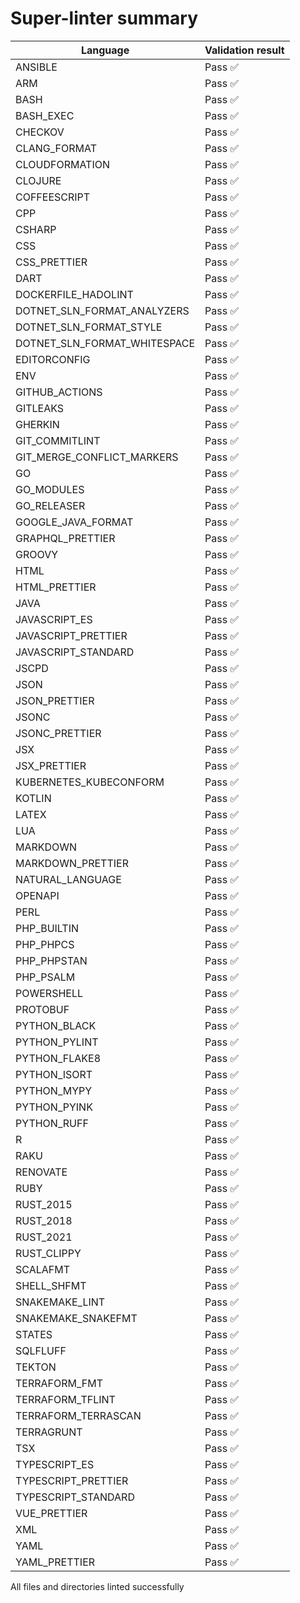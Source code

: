 # Super-linter summary

<!-- textlint-disable terminology -->

| Language                     | Validation result |
| ---------------------------- | ----------------- |
| ANSIBLE                      | Pass ✅           |
| ARM                          | Pass ✅           |
| BASH                         | Pass ✅           |
| BASH_EXEC                    | Pass ✅           |
| CHECKOV                      | Pass ✅           |
| CLANG_FORMAT                 | Pass ✅           |
| CLOUDFORMATION               | Pass ✅           |
| CLOJURE                      | Pass ✅           |
| COFFEESCRIPT                 | Pass ✅           |
| CPP                          | Pass ✅           |
| CSHARP                       | Pass ✅           |
| CSS                          | Pass ✅           |
| CSS_PRETTIER                 | Pass ✅           |
| DART                         | Pass ✅           |
| DOCKERFILE_HADOLINT          | Pass ✅           |
| DOTNET_SLN_FORMAT_ANALYZERS  | Pass ✅           |
| DOTNET_SLN_FORMAT_STYLE      | Pass ✅           |
| DOTNET_SLN_FORMAT_WHITESPACE | Pass ✅           |
| EDITORCONFIG                 | Pass ✅           |
| ENV                          | Pass ✅           |
| GITHUB_ACTIONS               | Pass ✅           |
| GITLEAKS                     | Pass ✅           |
| GHERKIN                      | Pass ✅           |
| GIT_COMMITLINT               | Pass ✅           |
| GIT_MERGE_CONFLICT_MARKERS   | Pass ✅           |
| GO                           | Pass ✅           |
| GO_MODULES                   | Pass ✅           |
| GO_RELEASER                  | Pass ✅           |
| GOOGLE_JAVA_FORMAT           | Pass ✅           |
| GRAPHQL_PRETTIER             | Pass ✅           |
| GROOVY                       | Pass ✅           |
| HTML                         | Pass ✅           |
| HTML_PRETTIER                | Pass ✅           |
| JAVA                         | Pass ✅           |
| JAVASCRIPT_ES                | Pass ✅           |
| JAVASCRIPT_PRETTIER          | Pass ✅           |
| JAVASCRIPT_STANDARD          | Pass ✅           |
| JSCPD                        | Pass ✅           |
| JSON                         | Pass ✅           |
| JSON_PRETTIER                | Pass ✅           |
| JSONC                        | Pass ✅           |
| JSONC_PRETTIER               | Pass ✅           |
| JSX                          | Pass ✅           |
| JSX_PRETTIER                 | Pass ✅           |
| KUBERNETES_KUBECONFORM       | Pass ✅           |
| KOTLIN                       | Pass ✅           |
| LATEX                        | Pass ✅           |
| LUA                          | Pass ✅           |
| MARKDOWN                     | Pass ✅           |
| MARKDOWN_PRETTIER            | Pass ✅           |
| NATURAL_LANGUAGE             | Pass ✅           |
| OPENAPI                      | Pass ✅           |
| PERL                         | Pass ✅           |
| PHP_BUILTIN                  | Pass ✅           |
| PHP_PHPCS                    | Pass ✅           |
| PHP_PHPSTAN                  | Pass ✅           |
| PHP_PSALM                    | Pass ✅           |
| POWERSHELL                   | Pass ✅           |
| PROTOBUF                     | Pass ✅           |
| PYTHON_BLACK                 | Pass ✅           |
| PYTHON_PYLINT                | Pass ✅           |
| PYTHON_FLAKE8                | Pass ✅           |
| PYTHON_ISORT                 | Pass ✅           |
| PYTHON_MYPY                  | Pass ✅           |
| PYTHON_PYINK                 | Pass ✅           |
| PYTHON_RUFF                  | Pass ✅           |
| R                            | Pass ✅           |
| RAKU                         | Pass ✅           |
| RENOVATE                     | Pass ✅           |
| RUBY                         | Pass ✅           |
| RUST_2015                    | Pass ✅           |
| RUST_2018                    | Pass ✅           |
| RUST_2021                    | Pass ✅           |
| RUST_CLIPPY                  | Pass ✅           |
| SCALAFMT                     | Pass ✅           |
| SHELL_SHFMT                  | Pass ✅           |
| SNAKEMAKE_LINT               | Pass ✅           |
| SNAKEMAKE_SNAKEFMT           | Pass ✅           |
| STATES                       | Pass ✅           |
| SQLFLUFF                     | Pass ✅           |
| TEKTON                       | Pass ✅           |
| TERRAFORM_FMT                | Pass ✅           |
| TERRAFORM_TFLINT             | Pass ✅           |
| TERRAFORM_TERRASCAN          | Pass ✅           |
| TERRAGRUNT                   | Pass ✅           |
| TSX                          | Pass ✅           |
| TYPESCRIPT_ES                | Pass ✅           |
| TYPESCRIPT_PRETTIER          | Pass ✅           |
| TYPESCRIPT_STANDARD          | Pass ✅           |
| VUE_PRETTIER                 | Pass ✅           |
| XML                          | Pass ✅           |
| YAML                         | Pass ✅           |
| YAML_PRETTIER                | Pass ✅           |

<!-- textlint-enable terminology -->

All files and directories linted successfully
